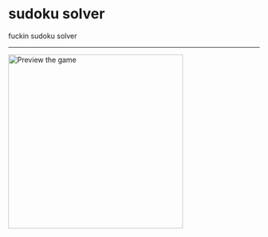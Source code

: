 # sudoku solver

fuckin sudoku solver
<hr style="color:blue">
<img src="https://github.com/aaref-sh/suhoku_solver/blob/master/pics/game_preview.gif" alt="Preview the game" width="350">
